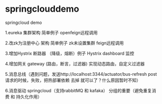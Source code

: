 # springclouddemo
springcloud demo 

1.eureka 集群架构 简单例子  openfeign远程调用

2.改zk为注册中心 架构 简单例子   zk未设置集群   feign远程调用

3.增加Hystrix 断路器 （降级，熔断）例子  Hystrix dashboard 监控

4.增加网关 gateway (路由，断言，过滤器) 实现动态路由，自定义过滤器

5.消息总线（遇到问题，发送http://localhost:3344/actuator/bus-refresh post请求的时候，失败，把热部署依赖 去掉  就可以了？什么原因暂时不知）

6.消息驱动 springcloud（支持rabbitMQ 和 kafaka）  分组的重要（避免重复消费 和 持久化作用）
